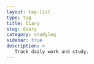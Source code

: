 ```yaml
---
layout: tag-list
type: tag
title: Diary
slug: diary
category: studylog
sidebar: true
description: >
   Track daily work and study.
---
```

